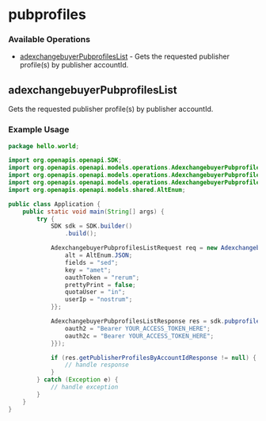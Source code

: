 # pubprofiles

### Available Operations

* [adexchangebuyerPubprofilesList](#adexchangebuyerpubprofileslist) - Gets the requested publisher profile(s) by publisher accountId.

## adexchangebuyerPubprofilesList

Gets the requested publisher profile(s) by publisher accountId.

### Example Usage

```java
package hello.world;

import org.openapis.openapi.SDK;
import org.openapis.openapi.models.operations.AdexchangebuyerPubprofilesListRequest;
import org.openapis.openapi.models.operations.AdexchangebuyerPubprofilesListResponse;
import org.openapis.openapi.models.operations.AdexchangebuyerPubprofilesListSecurity;
import org.openapis.openapi.models.shared.AltEnum;

public class Application {
    public static void main(String[] args) {
        try {
            SDK sdk = SDK.builder()
                .build();

            AdexchangebuyerPubprofilesListRequest req = new AdexchangebuyerPubprofilesListRequest(42364L) {{
                alt = AltEnum.JSON;
                fields = "sed";
                key = "amet";
                oauthToken = "rerum";
                prettyPrint = false;
                quotaUser = "in";
                userIp = "nostrum";
            }};            

            AdexchangebuyerPubprofilesListResponse res = sdk.pubprofiles.adexchangebuyerPubprofilesList(req, new AdexchangebuyerPubprofilesListSecurity("temporibus", "ratione") {{
                oauth2 = "Bearer YOUR_ACCESS_TOKEN_HERE";
                oauth2c = "Bearer YOUR_ACCESS_TOKEN_HERE";
            }});

            if (res.getPublisherProfilesByAccountIdResponse != null) {
                // handle response
            }
        } catch (Exception e) {
            // handle exception
        }
    }
}
```
